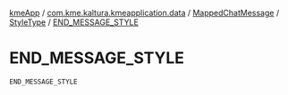 [kmeApp](../../../index.md) / [com.kme.kaltura.kmeapplication.data](../../index.md) / [MappedChatMessage](../index.md) / [StyleType](index.md) / [END_MESSAGE_STYLE](./-e-n-d_-m-e-s-s-a-g-e_-s-t-y-l-e.md)

# END_MESSAGE_STYLE

`END_MESSAGE_STYLE`